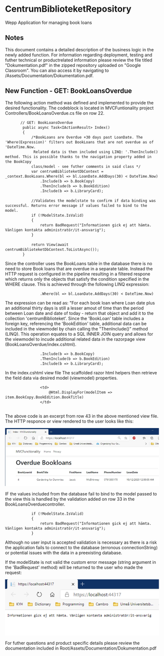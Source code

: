 # CentrumBiblioteketRepository
Wepp Application for managing book loans

## Notes

This document contains a detailed description of the business logic in the newly added function.
For information regarding deployment, testing and futher technical or productrelated information please review 
the file titled "Dokumentation.pdf" in the zipped repository uploaded on "Google Classroom".
You can also access it by navigating to /Assets/Documentation/Dokumentation.pdf.

## New Function - GET: BookLoansOverdue

The following action method was defined and implemented to provide the desired functionality.
The codeblock is located in MVCFuntionality project Controllers/BookLoansOverdue.cs file on row 22.

```Csharp
       // GET: BookLoansOverdue
        public async Task<IActionResult> Index()
        {
            /*BookLoans are Overdue +30 days past LoanDate. The 'Where(Expression)' filters out BookLoans that are not overdue as of 'DateTime.Now. 
             Related data is then included using LINQ: '.ThenInclude() method. This is possible thanks to the navigation property added in the BookCopy 
            class/model - see futher comments in said class */
            var centrumBiblioteketDbContext = _context.BookLoans.Where(bl => bl.LoanDate.AddDays(30) < DateTime.Now)
                .Include(b => b.BookCopy)
                .ThenInclude(b => b.BookEdition)
                .Include(b => b.LibraryCard);

            //Validates the modelstate to confirm if data binding was successful. Returns error message if values failed to bind to the model.
            if (!ModelState.IsValid)
            {
                return BadRequest("Informationen gick ej att hämta. Vänligen kontakta administratör/it-ansvarig");
            }

            return View(await centrumBiblioteketDbContext.ToListAsync());
        }  
```

Since the controller uses the BookLoans table in the database there is no need to store Book loans that are overdue in a separate table. Instead the HTTP request is configured in the pipeline resulting in a filtered respone which returns only the objects that satisfy the condition specified in the WHERE clause. This is achieved through the following LINQ expression:

```Csharp
                .Where(bl => bl.LoanDate.AddDays(30) < DateTime.Now) 
````         
                
The expression can be read as: "For each book loan where Loan date plus an additional thirty days is still a lesser amout of time than the period between Loan date and date of today - return that object and add it to the collection 'centrumBiblioteket'.
Since the 'BookLoan' table includes a foreign key, referencing the 'BookEdition' table, additional data can be included in the viewmodel by chain calling the "ThenInclude()" method (LINQ). This operation equates to a SQL INNER JOIN query and allows for the viewmodel to incude additional related data in the razorpage view (BookLoansOverdue/index.cshtml). 

```Csharp
                .Include(b => b.BookCopy)
                .ThenInclude(b => b.BookEdition)
                .Include(b => b.LibraryCard);
````                

In the index.cshtml view file The scaffolded razor html helpers then retrieve the field data via desired model (viewmodel) properties.

```Csharp
                <td>
                    @Html.DisplayFor(modelItem => item.BookCopy.BookEdition.BookTitle)
                </td>
                
```

The above code is an excerpt from row 43 in the above mentioned view file. The HTTP responce or view rendered to the user looks like this:

![Endresult example image](Assets/Images/OverdueBookLoans.png)

IF the values included from the database fail to bind to the model passed to the view this is handled by the validation added on row 33 in the BookLoansOverduecontroller.

```Csharp
            if (!ModelState.IsValid)
            {
                return BadRequest("Informationen gick ej att hämta. Vänligen kontakta administratör/it-ansvarig");
            }
```            

Although no user input is accepted validation is necessary as there is a risk the application fails to connect to the database (erronous connectionString) or potential issues with the data in a preexisting database.
 
If the modelState is not valid the custom error message (string argument in the 'BadRequest' method) will be returned to the user who made the request:
 
 ![BadRequest](Assets/Images/BadRequest.png)
 
 
For futher questions and product specific details please review the documentation included in Root/Assets/Documentation/Dokumentation.pdf

